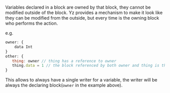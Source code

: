 
Variables declared in a block are owned by that block, they cannot be modified outside of the block. Yz provides a mechanism to make it look like they can be modified from the outside, but every time is the owning block who performs the action. 

e.g. 

```javascript
owner: {
    data Int
}
other: {
   thing: owner // thing has a reference to owner 
   thing.data = 1 // the block referenced by both owner and thing is the one that modifies data and not the block `other`
}
```

This allows to always have a single writer for a variable, the writer will be always the declaring block(`owner` in the example above).


